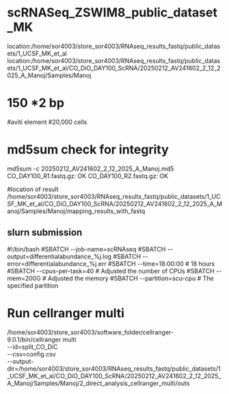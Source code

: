 # scRNASeq_ZSWIM8_public_dataset_MK
location:/home/sor4003/store_sor4003/RNAseq_results_fastq/public_datasets/1_UCSF_MK_et_al
location:/home/sor4003/store_sor4003/RNAseq_results_fastq/public_datasets/1_UCSF_MK_et_al/CO_DiO_DAY100_ScRNA/20250212_AV241602_2_12_2025_A_Manoj/Samples/Manoj

# 150 *2 bp
#aviti element
#20,000 cells 

# md5sum check for integrity 
md5sum -c 20250212_AV241602_2_12_2025_A_Manoj.md5 
CO_DAY100_R1.fastq.gz: OK
CO_DAY100_R2.fastq.gz: OK

#location of result
/home/sor4003/store_sor4003/RNAseq_results_fastq/public_datasets/1_UCSF_MK_et_al/CO_DiO_DAY100_ScRNA/20250212_AV241602_2_12_2025_A_Manoj/Samples/Manoj/mapping_results_with_fastq

## slurn submission
#!/bin/bash
#SBATCH --job-name=scRNAseq
#SBATCH --output=differentialabundance_%j.log
#SBATCH --error=differentialabundance_%j.err
#SBATCH --time=18:00:00  # 18 hours
#SBATCH --cpus-per-task=40  # Adjusted the number of CPUs
#SBATCH --mem=200G  # Adjusted the memory
#SBATCH --partition=scu-cpu  # The specified partition

# Run cellranger multi
/home/sor4003/store_sor4003/software_folder/cellranger-9.0.1/bin/cellranger multi \
  --id=split_CO_DiC \
  --csv=config.csv \
  --output-dir=/home/sor4003/store_sor4003/RNAseq_results_fastq/public_datasets/1_UCSF_MK_et_al/CO_DiO_DAY100_ScRNA/20250212_AV241602_2_12_2025_A_Manoj/Samples/Manoj/2_direct_analysis_cellranger_multi/outs


